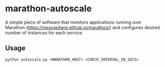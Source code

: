 # marathon-autoscale
A simple piece of software that monitors applications running over Marathon (https://mesosphere.github.io/marathon/) and configures desired number of instances for each service.

## Usage

    python autoscale.py <MARATHON_HOST> <CHECK_INTERVAL_IN_SECS>
